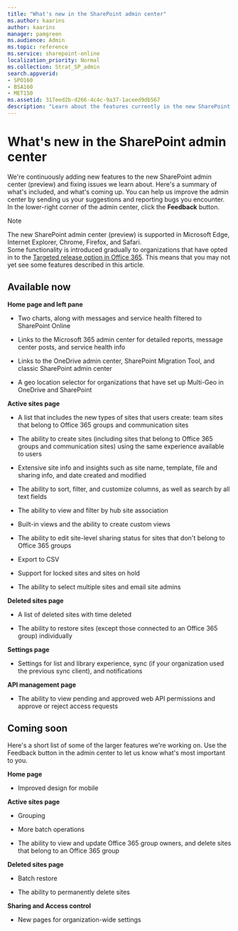 ```yaml
---
title: "What's new in the SharePoint admin center"
ms.author: kaarins
author: kaarins
manager: pamgreen
ms.audience: Admin
ms.topic: reference
ms.service: sharepoint-online
localization_priority: Normal
ms.collection: Strat_SP_admin
search.appverid:
- SPO160
- BSA160
- MET150
ms.assetid: 317eed2b-d266-4c4c-9a37-1aceed9db567
description: "Learn about the features currently in the new SharePoint admin center, and those coming soon."
---
```


# What's new in the SharePoint admin center

We're continuously adding new features to the new SharePoint admin center (preview) and fixing issues we learn about. Here's a summary of what's included, and what's coming up. You can help us improve the admin center by sending us your suggestions and reporting bugs you encounter. In the lower-right corner of the admin center, click the **Feedback** button. 
  
> [!NOTE]
> The new SharePoint admin center (preview) is supported in Microsoft Edge, Internet Explorer, Chrome, Firefox, and Safari. <br>Some functionality is introduced gradually to organizations that have opted in to the [Targeted release option in Office 365](https://support.office.com/article/3b3adfa4-1777-4ff0-b606-fb8732101f47). This means that you may not yet see some features described in this article. 
  
## Available now

 **Home page and left pane**
  
- Two charts, along with messages and service health filtered to SharePoint Online
    
- Links to the Microsoft 365 admin center for detailed reports, message center posts, and service health info
    
- Links to the OneDrive admin center, SharePoint Migration Tool, and classic SharePoint admin center
    
- A geo location selector for organizations that have set up Multi-Geo in OneDrive and SharePoint
    
 **Active sites page**
  
- A list that includes the new types of sites that users create: team sites that belong to Office 365 groups and communication sites
    
- The ability to create sites (including sites that belong to Office 365 groups and communication sites) using the same experience available to users
    
- Extensive site info and insights such as site name, template, file and sharing info, and date created and modified
    
- The ability to sort, filter, and customize columns, as well as search by all text fields

- The ability to view and filter by hub site association
    
- Built-in views and the ability to create custom views
    
- The ability to edit site-level sharing status for sites that don't belong to Office 365 groups
    
- Export to CSV
    
- Support for locked sites and sites on hold
    
- The ability to select multiple sites and email site admins
    
 **Deleted sites page**
  
- A list of deleted sites with time deleted
    
- The ability to restore sites (except those connected to an Office 365 group) individually
    
 **Settings page**
  
- Settings for list and library experience, sync (if your organization used the previous sync client), and notifications

 **API management page**
  
- The ability to view pending and approved web API permissions and approve or reject access requests
    
## Coming soon

Here's a short list of some of the larger features we're working on. Use the Feedback button in the admin center to let us know what's most important to you.
  
 **Home page**
  
- Improved design for mobile
    
 **Active sites page**
  
- Grouping
    
- More batch operations
    
- The ability to view and update Office 365 group owners, and delete sites that belong to an Office 365 group
    
 **Deleted sites page**
  
- Batch restore
    
- The ability to permanently delete sites
    
 **Sharing and Access control**
  
- New pages for organization-wide settings
    

